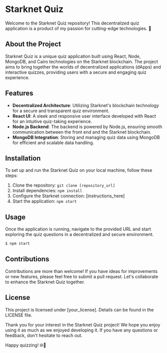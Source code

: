 # Starknet Quiz

Welcome to the Starknet Quiz repository! This decentralized quiz application is a product of my passion for cutting-edge technologies. 🚀

## About the Project

Starknet Quiz is a unique quiz application built using React, Node, MongoDB, and Cairo technologies on the Starknet blockchain. The project aims to bring together the worlds of decentralized applications (dApps) and interactive quizzes, providing users with a secure and engaging quiz experience.

## Features

- **Decentralized Architecture**: Utilizing Starknet's blockchain technology for a secure and transparent quiz environment.
- **React UI**: A sleek and responsive user interface developed with React for an intuitive quiz-taking experience.
- **Node.js Backend**: The backend is powered by Node.js, ensuring smooth communication between the front end and the Starknet blockchain.
- **MongoDB Integration**: Storing and managing quiz data using MongoDB for efficient and scalable data handling.

## Installation

To set up and run the Starknet Quiz on your local machine, follow these steps:

1. Clone the repository: `git clone [repository_url]`
2. Install dependencies: `npm install`
3. Configure the Starknet connection: [instructions_here]
4. Start the application: `npm start`

## Usage

Once the application is running, navigate to the provided URL and start exploring the quiz questions in a decentralized and secure environment.

```bash
$ npm start
```

## Contributions

Contributions are more than welcome! If you have ideas for improvements or new features, please feel free to submit a pull request. Let's collaborate to enhance the Starknet Quiz together.

## License

This project is licensed under [your_license]. Details can be found in the LICENSE file.

Thank you for your interest in the Starknet Quiz project! We hope you enjoy using it as much as we enjoyed developing it. If you have any questions or feedback, don't hesitate to reach out.

Happy quizzing! 🌐🧠

